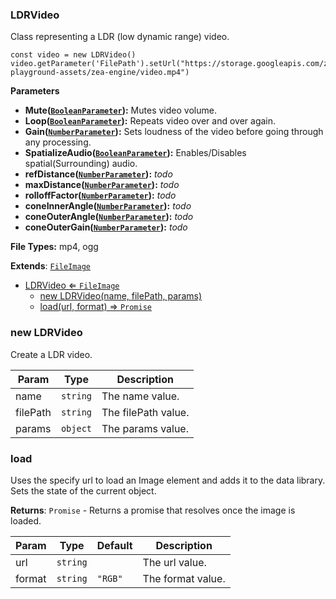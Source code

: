 <a name="LDRVideo"></a>

### LDRVideo 
Class representing a LDR (low dynamic range) video.

```
const video = new LDRVideo()
video.getParameter('FilePath').setUrl("https://storage.googleapis.com/zea-playground-assets/zea-engine/video.mp4")
```

**Parameters**
* **Mute([`BooleanParameter`](api/SceneTree\Parameters\BooleanParameter.md)):** Mutes video volume.
* **Loop([`BooleanParameter`](api/SceneTree\Parameters\BooleanParameter.md)):** Repeats video over and over again.
* **Gain([`NumberParameter`](api/SceneTree\Parameters\NumberParameter.md)):** Sets loudness of the video before going through any processing.
* **SpatializeAudio([`BooleanParameter`](api/SceneTree\Parameters\BooleanParameter.md)):** Enables/Disables spatial(Surrounding) audio.
* **refDistance([`NumberParameter`](api/SceneTree\Parameters\NumberParameter.md)):** _todo_
* **maxDistance([`NumberParameter`](api/SceneTree\Parameters\NumberParameter.md)):** _todo_
* **rolloffFactor([`NumberParameter`](api/SceneTree\Parameters\NumberParameter.md)):** _todo_
* **coneInnerAngle([`NumberParameter`](api/SceneTree\Parameters\NumberParameter.md)):** _todo_
* **coneOuterAngle([`NumberParameter`](api/SceneTree\Parameters\NumberParameter.md)):** _todo_
* **coneOuterGain([`NumberParameter`](api/SceneTree\Parameters\NumberParameter.md)):** _todo_

**File Types:** mp4, ogg


**Extends**: <code>[FileImage](api/SceneTree\Images\FileImage.md)</code>  

* [LDRVideo ⇐ <code>FileImage</code>](#LDRVideo)
    * [new LDRVideo(name, filePath, params)](#new-LDRVideo)
    * [load(url, format) ⇒ <code>Promise</code>](#load)

<a name="new_LDRVideo_new"></a>

### new LDRVideo
Create a LDR video.


| Param | Type | Description |
| --- | --- | --- |
| name | <code>string</code> | The name value. |
| filePath | <code>string</code> | The filePath value. |
| params | <code>object</code> | The params value. |

<a name="LDRVideo+load"></a>

### load
Uses the specify url to load an Image element and adds it to the data library.
Sets the state of the current object.


**Returns**: <code>Promise</code> - Returns a promise that resolves once the image is loaded.  

| Param | Type | Default | Description |
| --- | --- | --- | --- |
| url | <code>string</code> |  | The url value. |
| format | <code>string</code> | <code>&quot;RGB&quot;</code> | The format value. |

